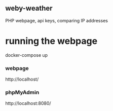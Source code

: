 ## weby-weather
PHP webpage, api keys, comparing IP addresses

# running the webpage
docker-compose up

### webpage 
http://localhost/

### phpMyAdmin
http://localhost:8080/
